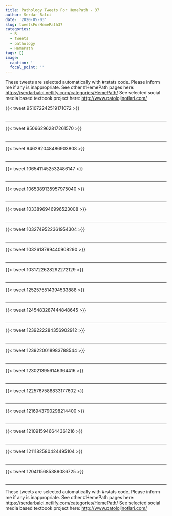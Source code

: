 ```yaml
---
title: Pathology Tweets For HemePath - 37
author: Serdar Balci
date: '2020-05-03'
slug: tweetsForHemePath37
categories:
  - R
  - tweets
  - pathology
  - HemePath
tags: []
image:
  caption: ''
  focal_point: ''
---
```



These tweets are selected automatically with #rstats code. Please inform me if any is inappropriate.
See other #HemePath pages here: https://serdarbalci.netlify.com/categories/HemePath/ 
See selected social media based textbook project here: http://www.patolojinotlari.com/

{{< tweet 951072242519171072 >}}
<br>
<br>
<hr>
{{< tweet 950662962817261570 >}}
<br>
<br>
<hr>
{{< tweet 946292048486903808 >}}
<br>
<br>
<hr>
{{< tweet 1065411452532486147 >}}
<br>
<br>
<hr>
{{< tweet 1065389135957975040 >}}
<br>
<br>
<hr>
{{< tweet 1033896946996523008 >}}
<br>
<br>
<hr>
{{< tweet 1032749522361954304 >}}
<br>
<br>
<hr>
{{< tweet 1032613799440908290 >}}
<br>
<br>
<hr>
{{< tweet 1031722628292272129 >}}
<br>
<br>
<hr>
{{< tweet 1252575514394533888 >}}
<br>
<br>
<hr>
{{< tweet 1245483287444848645 >}}
<br>
<br>
<hr>
{{< tweet 1239222284356902912 >}}
<br>
<br>
<hr>
{{< tweet 1239220018983788544 >}}
<br>
<br>
<hr>
{{< tweet 1230213956146364416 >}}
<br>
<br>
<hr>
{{< tweet 1225767588833177602 >}}
<br>
<br>
<hr>
{{< tweet 1216943790298214400 >}}
<br>
<br>
<hr>
{{< tweet 1210915946644361216 >}}
<br>
<br>
<hr>
{{< tweet 1211182580424495104 >}}
<br>
<br>
<hr>
{{< tweet 1204115685389086725 >}}
<br>
<br>
<hr>


These tweets are selected automatically with #rstats code. Please inform me if any is inappropriate.
See other #HemePath pages here: https://serdarbalci.netlify.com/categories/HemePath/ 
See selected social media based textbook project here: http://www.patolojinotlari.com/
